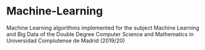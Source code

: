 # Machine-Learning
Machine Learning algorithms implemented for the subject Machine Learning and Big Data of the Double Degree Computer Science and Mathematics in Universidad Complutense de Madrid (2019/20)
